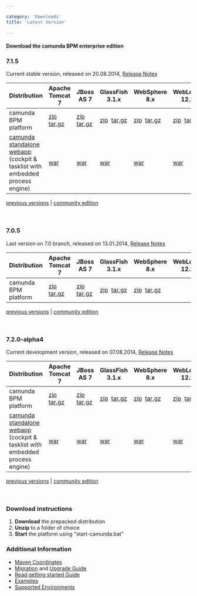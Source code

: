```yaml
---

category: 'Downloads'
title: 'Latest Version'

---
```



#### Download the camunda BPM enterprise edition

<section class="row">
  <div class="col-md-12">
    <h3>7.1.5</h3>
    <p>
      Current stable version, released on 20.08.2014, <a target="_blank" href="https://app.camunda.com/jira/secure/ReleaseNote.jspa?projectId=10230&version=13392">Release Notes</a>
    </p>
    <table class="table table-responsive">
      <thead>
      <tr>
        <th>
         Distribution
        </th>
        <th>
          Apache Tomcat 7
        </th>
        <th>
          JBoss AS 7
        </th>
        <th>
          GlassFish 3.1.x
        </th>
        <th>
          WebSphere 8.x
        </th>
        <th>
          WebLogic 12.x
        </th>
      </tr>
      </thead>
      <tbody>
        <tr class="well">
          <td>
            camunda BPM platform
          </td>
          <td>
            <a class="btn btn-sm btn-default download-bpm" href="http://camunda.org/enterprise-release/camunda-bpm/tomcat/7.1/7.1.5/camunda-bpm-ee-tomcat-7.1.5-ee.zip">zip</a>&nbsp;
            <a class="btn btn-sm btn-default download-bpm" href="http://camunda.org/enterprise-release/camunda-bpm/tomcat/7.1/7.1.5/camunda-bpm-ee-tomcat-7.1.5-ee.tar.gz">tar.gz</a>
          </td>
          <td>
            <a class="btn btn-sm btn-default download-bpm" href="http://camunda.org/enterprise-release/camunda-bpm/jboss/7.1/7.1.5/camunda-bpm-ee-jboss-7.1.5-ee.zip">zip</a>&nbsp;
            <a class="btn btn-sm btn-default download-bpm" href="http://camunda.org/enterprise-release/camunda-bpm/jboss/7.1/7.1.5/camunda-bpm-ee-jboss-7.1.5-ee.tar.gz">tar.gz</a>
          </td>
          <td>
            <a class="btn btn-sm btn-default download-bpm" href="http://camunda.org/enterprise-release/camunda-bpm/glassfish/7.1/7.1.5/camunda-bpm-ee-glassfish-7.1.5-ee.zip">zip</a>&nbsp;
            <a class="btn btn-sm btn-default download-bpm" href="http://camunda.org/enterprise-release/camunda-bpm/glassfish/7.1/7.1.5/camunda-bpm-ee-glassfish-7.1.5-ee.tar.gz">tar.gz</a>
          </td>
          <td>
            <a class="btn btn-sm btn-default download-bpm" href="http://camunda.org/enterprise-release/camunda-bpm/ibm-was/7.1/7.1.5/camunda-ee-ibm-was-7.1.5-ee.zip">zip</a>&nbsp;
            <a class="btn btn-sm btn-default download-bpm" href="http://camunda.org/enterprise-release/camunda-bpm/ibm-was/7.1/7.1.5/camunda-ee-ibm-was-7.1.5-ee.tar.gz">tar.gz</a>
          </td>
          <td>
            <a class="btn btn-sm btn-default download-bpm" href="http://camunda.org/enterprise-release/camunda-bpm/oracle-wls/7.1/7.1.5/camunda-ee-oracle-wls-7.1.5-ee.zip">zip</a>&nbsp;
            <a class="btn btn-sm btn-default download-bpm" href="http://camunda.org/enterprise-release/camunda-bpm/oracle-wls/7.1/7.1.5/camunda-ee-oracle-wls-7.1.5-ee.tar.gz">tar.gz</a>
          </td>
        </tr>
        <tr>
          <td>
            <a href="http://docs.camunda.org/latest/guides/installation-guide/standalone/">camunda standalone webapp</a>
            <div class="text-muted">(cockpit &amp; tasklist with embedded
            <br> process engine)</div>
          </td>
          <td>
            <a class="btn btn-sm btn-default download-bpm" href="http://camunda.org/enterprise-release/camunda-bpm/tomcat/7.1/7.1.5/camunda-webapp-ee-tomcat-standalone-7.1.5-ee.war">war</a>&nbsp;
          </td>
          <td>
            <a class="btn btn-sm btn-default download-bpm" href="http://camunda.org/enterprise-release/camunda-bpm/jboss/7.1/7.1.5/camunda-webapp-ee-jboss-standalone-7.1.5-ee.war">war</a>&nbsp;
          </td>
          <td>
            <a class="btn btn-sm btn-default download-bpm" href="http://camunda.org/enterprise-release/camunda-bpm/glassfish/7.1/7.1.5/camunda-webapp-ee-glassfish-standalone-7.1.5-ee.war">war</a>&nbsp;
          </td>
          <td>
            <a class="btn btn-sm btn-default download-bpm" href="http://camunda.org/enterprise-release/camunda-bpm/ibm-was/7.1/7.1.5/camunda-webapp-ee-was-standalone-7.1.5-ee.war">war</a>&nbsp;
          </td>
          <td>
            <a class="btn btn-sm btn-default download-bpm" href="http://camunda.org/enterprise-release/camunda-bpm/oracle-wls/7.1/7.1.5/camunda-webapp-ee-wls-standalone-7.1.5-ee.war">war</a>&nbsp;
          </td>
        </tr>
      </tbody>
    </table>
  </div>
</section>
<div class="row">
  <div class="col-md-12">
    <p class="pull-right">
      <a href="ref:/enterprise/previous-downloads.html">previous versions</a> |
      <a href="http://camunda.org/download">community edition</a><br><br><br>
    </p>
  </div>
</div>

<section class="row">
  <div class="col-md-12">
    <h3>7.0.5</h3>
    <p>
      Last version on 7.0 branch, released on 13.01.2014, <a target="_blank" href="https://app.camunda.com/jira/secure/ReleaseNote.jspa?projectId=10230&version=13005">Release Notes</a>
    </p>
    <table class="table">
      <thead>
      <tr>
        <th>
         Distribution
        </th>
        <th>
          Apache Tomcat 7
        </th>
        <th>
          JBoss AS 7
        </th>
        <th>
          GlassFish 3.1.x
        </th>
        <th>
          WebSphere 8.x
        </th>
        <th>
          WebLogic 12.x
        </th>
      </tr>
      </thead>
      <tbody>
        <tr class="well">
          <td>
            camunda BPM platform
          </td>
          <td>
            <a class="btn btn-sm btn-default" href="http://camunda.org/enterprise-release/camunda-bpm/tomcat/7.0/7.0.5/camunda-bpm-tomcat-7.0.5-ee.zip">zip</a>&nbsp;
            <a class="btn btn-sm btn-default" href="http://camunda.org/enterprise-release/camunda-bpm/tomcat/7.0/7.0.5/camunda-bpm-tomcat-7.0.5-ee.tar.gz">tar.gz</a>
          </td>
          <td>
            <a class="btn btn-sm btn-default" href="http://camunda.org/enterprise-release/camunda-bpm/jboss/7.0/7.0.5/camunda-bpm-jboss-7.0.5-ee.zip">zip</a>&nbsp;
            <a class="btn btn-sm btn-default" href="http://camunda.org/enterprise-release/camunda-bpm/jboss/7.0/7.0.5/camunda-bpm-jboss-7.0.5-ee.tar.gz">tar.gz</a>
          </td>
          <td>
            <a class="btn btn-sm btn-default" href="http://camunda.org/enterprise-release/camunda-bpm/glassfish/7.0/7.0.5/camunda-bpm-glassfish-7.0.5-ee.zip">zip</a>&nbsp;
            <a class="btn btn-sm btn-default" href="http://camunda.org/enterprise-release/camunda-bpm/glassfish/7.0/7.0.5/camunda-bpm-glassfish-7.0.5-ee.tar.gz">tar.gz</a><br>
          </td>
          <td colspan="2">
            <a class="btn btn-sm btn-default" href="http://camunda.org/enterprise-release/camunda-bpm/ibm-was/7.0/7.0.5/camunda-ee-ibm-was-7.0.5-ee.zip">zip</a>&nbsp;
            <a class="btn btn-sm btn-default" href="http://camunda.org/enterprise-release/camunda-bpm/ibm-was/7.0/7.0.5/camunda-ee-ibm-was-7.0.5-ee.tar.gz">tar.gz</a><br>
          </td>
        </tr>
      </tbody>
    </table>
  </div>
</section>
<div class="row">
  <div class="col-md-12">
    <p class="pull-right">
      <a href="ref:/enterprise/previous-downloads.html">previous versions</a> |
      <a href="http://camunda.org/download">community edition</a><br><br><br>
    </p>
  </div>
</div>

<section class="row">
  <div class="col-md-12">
    <h3>7.2.0-alpha4</h3>
    <p>
      Current development version, released on 07.08.2014, <a target="_blank" href="http://blog.camunda.org/2014/08/camunda-bpm-720-alpha4-released.html">Release Notes</a>
    </p>
    <table class="table table-responsive">
      <thead>
      <tr>
        <th>
         Distribution
        </th>
        <th>
          Apache Tomcat 7
        </th>
        <th>
          JBoss AS 7
        </th>
        <th>
          GlassFish 3.1.x
        </th>
        <th>
          WebSphere 8.x
        </th>
        <th>
          WebLogic 12.x
        </th>
      </tr>
      </thead>
      <tbody>
        <tr class="well">
          <td>
            camunda BPM platform
          </td>
          <td>
            <a class="btn btn-sm btn-default download-bpm" href="http://camunda.org/enterprise-release/camunda-bpm/tomcat/nightly/7.2.0-alpha4/camunda-bpm-ee-tomcat-7.2.0-alpha4-ee.zip">zip</a>&nbsp;
            <a class="btn btn-sm btn-default download-bpm" href="http://camunda.org/enterprise-release/camunda-bpm/tomcat/nightly/7.2.0-alpha4/camunda-bpm-ee-tomcat-7.2.0-alpha4-ee.tar.gz">tar.gz</a>
          </td>
          <td>
            <a class="btn btn-sm btn-default download-bpm" href="http://camunda.org/enterprise-release/camunda-bpm/jboss/nightly/7.2.0-alpha4/camunda-bpm-ee-jboss-7.2.0-alpha4-ee.zip">zip</a>&nbsp;
            <a class="btn btn-sm btn-default download-bpm" href="http://camunda.org/enterprise-release/camunda-bpm/jboss/nightly/7.2.0-alpha4/camunda-bpm-ee-jboss-7.2.0-alpha4-ee.tar.gz">tar.gz</a>
          </td>
          <td>
            <a class="btn btn-sm btn-default download-bpm" href="http://camunda.org/enterprise-release/camunda-bpm/glassfish/nightly/7.2.0-alpha4/camunda-bpm-ee-glassfish-7.2.0-alpha4-ee.zip">zip</a>&nbsp;
            <a class="btn btn-sm btn-default download-bpm" href="http://camunda.org/enterprise-release/camunda-bpm/glassfish/nightly/7.2.0-alpha4/camunda-bpm-ee-glassfish-7.2.0-alpha4-ee.tar.gz">tar.gz</a>
          </td>
          <td>
            <a class="btn btn-sm btn-default download-bpm" href="http://camunda.org/enterprise-release/camunda-bpm/ibm-was/nightly/7.2.0-alpha4/camunda-ee-ibm-was-7.2.0-alpha4-ee.zip">zip</a>&nbsp;
            <a class="btn btn-sm btn-default download-bpm" href="http://camunda.org/enterprise-release/camunda-bpm/ibm-was/nightly/7.2.0-alpha4/camunda-ee-ibm-was-7.2.0-alpha4-ee.tar.gz">tar.gz</a>
          </td>
          <td>
            <a class="btn btn-sm btn-default download-bpm" href="http://camunda.org/enterprise-release/camunda-bpm/oracle-wls/nightly/7.2.0-alpha4/camunda-ee-oracle-wls-7.2.0-alpha4-ee.zip">zip</a>&nbsp;
            <a class="btn btn-sm btn-default download-bpm" href="http://camunda.org/enterprise-release/camunda-bpm/oracle-wls/nightly/7.2.0-alpha4camunda-ee-oracle-wls-7.2.0-alpha4-ee.tar.gz">tar.gz</a>
          </td>
        </tr>
        <tr>
          <td>
            <a href="http://docs.camunda.org/latest/guides/installation-guide/standalone/">camunda standalone webapp</a>
            <div class="text-muted">(cockpit &amp; tasklist with embedded
            <br> process engine)</div>
          </td>
          <td>
            <a class="btn btn-sm btn-default download-bpm" href="http://camunda.org/enterprise-release/camunda-bpm/tomcat/nightly/7.2.0-alpha4/camunda-webapp-ee-tomcat-standalone-7.2.0-alpha4-ee.war">war</a>&nbsp;
          </td>
          <td>
            <a class="btn btn-sm btn-default download-bpm" href="http://camunda.org/enterprise-release/camunda-bpm/jboss/nightly/7.2.0-alpha4/camunda-webapp-ee-jboss-standalone-7.2.0-alpha4-ee.war">war</a>&nbsp;
          </td>
          <td>
            <a class="btn btn-sm btn-default download-bpm" href="http://camunda.org/enterprise-release/camunda-bpm/glassfish/nightly/7.2.0-alpha4/camunda-webapp-ee-glassfish-standalone-7.2.0-alpha4-ee.war">war</a>&nbsp;
          </td>
          <td>
            <a class="btn btn-sm btn-default download-bpm" href="http://camunda.org/enterprise-release/camunda-bpm/ibm-was/nightly/7.2.0-alpha4/camunda-webapp-ee-was-standalone-7.2.0-alpha4-ee.war">war</a>&nbsp;
          </td>
          <td>
            <a class="btn btn-sm btn-default download-bpm" href="http://camunda.org/enterprise-release/camunda-bpm/oracle-wls/nightly/7.2.0-alpha4/camunda-webapp-ee-wls-standalone-7.2.0-alpha4-ee.war">war</a>&nbsp;
          </td>
        </tr>
      </tbody>
    </table>
  </div>
</section>
<div class="row">
  <div class="col-md-12">
    <p class="pull-right">
      <a href="ref:/enterprise/previous-downloads.html">previous versions</a> |
      <a href="http://camunda.org/download">community edition</a><br><br><br>
    </p>
  </div>
</div>

<div class="row">
  <div class="col-md-6">
    <h3>Download instructions</h3>
    <ol>
      <li><strong>Download</strong> the prepacked distribution</li>
      <li><strong>Unzip</strong> to a folder of choice</li>
      <li><strong>Start</strong> the platform using "start-camunda.bat"</li>
    </ol>
  </div>
  <div class="col-md-6">
    <h3>Additional Information</h3>
    <ul>
      <li>
        <a href="ref:#maven-coordinates-maven-coordinates">Maven Coordinates</a>
      </li>
      <li>
        <a href="ref:/guides/migration-guide">Migration</a> and <a href="ref:/guides/migration-guide/#patch-level-upgrade">Upgrade Guide</a>
      </li>
      <li>
        <a href="ref:/guides/getting-started-guides/">Read getting started Guide</a>
      </li>
      <li>
        <a href="ref:/real-life/examples/" id="githubExamples">Examples</a>
      </li>
      <li>
        <a href="ref:/guides/user-guide/#introduction-supported-environments">Supported Environments</a>
      </li>
  </div>
</div>
